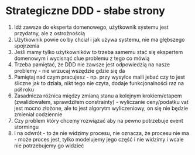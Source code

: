 # Strategiczne DDD - słabe strony

1. Idź zawsze do eksperta domenowego, użytkownik systemu jest przydatny, ale z ostrożnością
1. Użytkownik powie co by chciał i jak używa systemu, nie ma głębszego spojrzenia
1. Jeśli mamy tylko użytkowników to trzeba samemu stać się ekspertem domenowym i wycisnąć clue problemu z tego co mówią
1. Trzeba pamiętać, że DDD nie zawsze jest odpowiedzią na nasze problemy - nie wrzucaj wszędzie gdzie się da
1. Pamiętaj nad czym pracujesz - np. przy wysyłce maili jebać czy to jest śliczne jak to działa, nikt tego nie czyta, dodaje funkcjonalności raz na pół roku
1. Zasadnicza różnica między zmianą stanu a kolejnym krokiem/etapem (zwalidowałem, sprawdziłem constrainty) - wyliczanie ceny/podatku vat jest mocno złożone,
   ale to jest algorytm wyliczeniowy, on się nie będzie zmieniał codziennie
1. Czy problem który chcemy rozwiązać aby na pewno potrzebuje event stormingu
1. I na odwrót - to że nie widzimy procesu, nie oznacza, że procesu nie ma - może proces jest, tylko modelujemy jego część i nie widzimy 
   i wcale nie potrzebujemy go widzieć